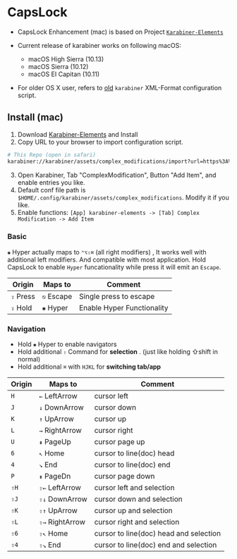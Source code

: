 # CapsLock

* CapsLock Enhancement (mac) is based on Project [`Karabiner-Elements`](https://pqrs.org/osx/karabiner/)

* Current release of karabiner works on following macOS:

  * macOS High Sierra (10.13)
  * macOS Sierra (10.12)
  * macOS EI Capitan (10.11)

* For older OS X user, refers to [old](../mac-old) `karabiner` XML-Format configuration script.



## Install (mac)

1. Download [Karabiner-Elements](https://pqrs.org/osx/karabiner/) and Install
2. Copy URL to your browser to import configuration script.

```bash
# This Repo (open in safari)
karabiner://karabiner/assets/complex_modifications/import?url=https%3A%2F%2Fraw.githubusercontent.com%2Fhelman%2FCaspslock%2Fmaster%2Fkarabiner.json
```

3. Open Karabiner, Tab "ComplexModification", Button "Add Item", and enable entries you like.
4. Default conf file path is `$HOME/.config/karabiner/assets/complex_modifications`. Modify it if you like.
5. Enable functions: `[App] karabiner-elements -> [Tab] Complex Modification -> Add Item`

### Basic

`✱` Hyper actually maps to `⌃⌥⇧⌘` (all right modifiers) , It works well with additional left modifiers. And compatible with most application. Hold CapsLock to enable `Hyper` funcationality while press it will emit an `Escape`.

| Origin    | Maps to    | Comment                    |
| --------- | ---------- | -------------------------- |
| `⇪` Press | `⎋` Escape | Single press to escape     |
| `⇪` Hold  | `✱`  Hyper | Enable Hyper Functionality |

### Navigation

- Hold  `✱` Hyper to enable navigators
- Hold additional `⇧` Command for **selection** . (just like holding ⇧shift in normal)
- Hold additional `⌘` with `HJKL` for **switching tab/app**

| Origin | Maps to         | Comment                    |
| ------ | --------------- | -------------------------- |
| `H`    | `←` LeftArrow   | cursor left                |
| `J`    | `↓` DownArrow   | cursor down                |
| `K`    | `↑` UpArrow     | cursor up                  |
| `L`    | `→` RightArrow  | cursor right               |
| `U`    | `⇞` PageUp      | cursor page up             |
| `6`    | `↖` Home        | cursor to line(doc) head   |
| `4`    | `↘`  End        | cursor to line(doc) end    |
| `P`    | `⇟` PageDn      | cursor page down           |
| `⇧H`   | `⇧←` LeftArrow  | cursor left and selection  |
| `⇧J`   | `⇧↓` DownArrow  | cursor down and selection  |
| `⇧K`   | `⇧↑` UpArrow    | cursor up and selection    |
| `⇧L`   | `⇧→` RightArrow | cursor right and selection |
| `⇧6`   | `⇧↖` Home       | cursor to line(doc) head and selection   |
| `⇧4`   | `⇧↘`  End       | cursor to line(doc) end and selection    |
